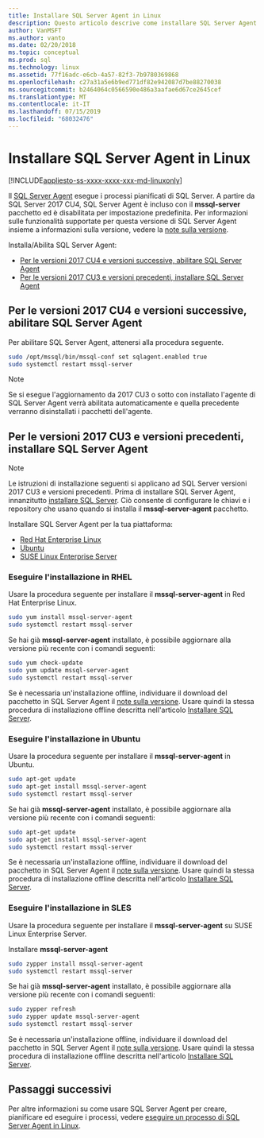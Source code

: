 ```yaml
---
title: Installare SQL Server Agent in Linux
description: Questo articolo descrive come installare SQL Server Agent in Linux.
author: VanMSFT
ms.author: vanto
ms.date: 02/20/2018
ms.topic: conceptual
ms.prod: sql
ms.technology: linux
ms.assetid: 77f16adc-e6cb-4a57-82f3-7b9780369868
ms.openlocfilehash: c27a31a5e6b9ed771df82e942087d7be88270038
ms.sourcegitcommit: b2464064c0566590e486a3aafae6d67ce2645cef
ms.translationtype: MT
ms.contentlocale: it-IT
ms.lasthandoff: 07/15/2019
ms.locfileid: "68032476"
---
```

# <a name="install-sql-server-agent-on-linux"></a>Installare SQL Server Agent in Linux

[!INCLUDE[appliesto-ss-xxxx-xxxx-xxx-md-linuxonly](../includes/appliesto-ss-xxxx-xxxx-xxx-md-linuxonly.md)]

 Il [SQL Server Agent](https://docs.microsoft.com/sql/ssms/agent/sql-server-agent) esegue i processi pianificati di SQL Server. A partire da SQL Server 2017 CU4, SQL Server Agent è incluso con il **mssql-server** pacchetto ed è disabilitata per impostazione predefinita. Per informazioni sulle funzionalità supportate per questa versione di SQL Server Agent insieme a informazioni sulla versione, vedere la [note sulla versione](sql-server-linux-release-notes.md).

 Installa/Abilita SQL Server Agent:
- [Per le versioni 2017 CU4 e versioni successive, abilitare SQL Server Agent](#EnableAgentAfterCU4)
- [Per le versioni 2017 CU3 e versioni precedenti, installare SQL Server Agent](#InstallAgentBelowCU4)


## <a name="EnableAgentAfterCU4">Per le versioni 2017 CU4 e versioni successive, abilitare SQL Server Agent</a>

 Per abilitare SQL Server Agent, attenersi alla procedura seguente.

```bash
sudo /opt/mssql/bin/mssql-conf set sqlagent.enabled true 
sudo systemctl restart mssql-server
```

> [!NOTE]
> Se si esegue l'aggiornamento da 2017 CU3 o sotto con installato l'agente di SQL Server Agent verrà abilitata automaticamente e quella precedente verranno disinstallati i pacchetti dell'agente.  

## <a name="InstallAgentBelowCU4">Per le versioni 2017 CU3 e versioni precedenti, installare SQL Server Agent</a>

> [!NOTE]
> Le istruzioni di installazione seguenti si applicano ad SQL Server versioni 2017 CU3 e versioni precedenti. Prima di installare SQL Server Agent, innanzitutto [installare SQL Server](sql-server-linux-setup.md#platforms). Ciò consente di configurare le chiavi e i repository che usano quando si installa il **mssql-server-agent** pacchetto.

Installare SQL Server Agent per la tua piattaforma:
- [Red Hat Enterprise Linux](#RHEL)
- [Ubuntu](#ubuntu)
- [SUSE Linux Enterprise Server](#SLES)

### <a name="RHEL">Eseguire l'installazione in RHEL</a>

Usare la procedura seguente per installare il **mssql-server-agent** in Red Hat Enterprise Linux. 

```bash
sudo yum install mssql-server-agent
sudo systemctl restart mssql-server
```

Se hai già **mssql-server-agent** installato, è possibile aggiornare alla versione più recente con i comandi seguenti:

```bash
sudo yum check-update
sudo yum update mssql-server-agent
sudo systemctl restart mssql-server
```

Se è necessaria un'installazione offline, individuare il download del pacchetto in SQL Server Agent il [note sulla versione](sql-server-linux-release-notes.md). Usare quindi la stessa procedura di installazione offline descritta nell'articolo [Installare SQL Server](sql-server-linux-setup.md#offline).

### <a name="ubuntu">Eseguire l'installazione in Ubuntu</a>

Usare la procedura seguente per installare il **mssql-server-agent** in Ubuntu. 

```bash
sudo apt-get update 
sudo apt-get install mssql-server-agent
sudo systemctl restart mssql-server
```

Se hai già **mssql-server-agent** installato, è possibile aggiornare alla versione più recente con i comandi seguenti:

```bash
sudo apt-get update 
sudo apt-get install mssql-server-agent
sudo systemctl restart mssql-server
```

Se è necessaria un'installazione offline, individuare il download del pacchetto in SQL Server Agent il [note sulla versione](sql-server-linux-release-notes.md). Usare quindi la stessa procedura di installazione offline descritta nell'articolo [Installare SQL Server](sql-server-linux-setup.md#offline).

### <a name="SLES">Eseguire l'installazione in SLES</a>

Usare la procedura seguente per installare il **mssql-server-agent** su SUSE Linux Enterprise Server. 

Installare **mssql-server-agent** 

```bash
sudo zypper install mssql-server-agent
sudo systemctl restart mssql-server
```

Se hai già **mssql-server-agent** installato, è possibile aggiornare alla versione più recente con i comandi seguenti:

```bash
sudo zypper refresh
sudo zypper update mssql-server-agent
sudo systemctl restart mssql-server
```

Se è necessaria un'installazione offline, individuare il download del pacchetto in SQL Server Agent il [note sulla versione](sql-server-linux-release-notes.md). Usare quindi la stessa procedura di installazione offline descritta nell'articolo [Installare SQL Server](sql-server-linux-setup.md#offline).

## <a name="next-steps"></a>Passaggi successivi
Per altre informazioni su come usare SQL Server Agent per creare, pianificare ed eseguire i processi, vedere [eseguire un processo di SQL Server Agent in Linux](sql-server-linux-run-sql-server-agent-job.md).
